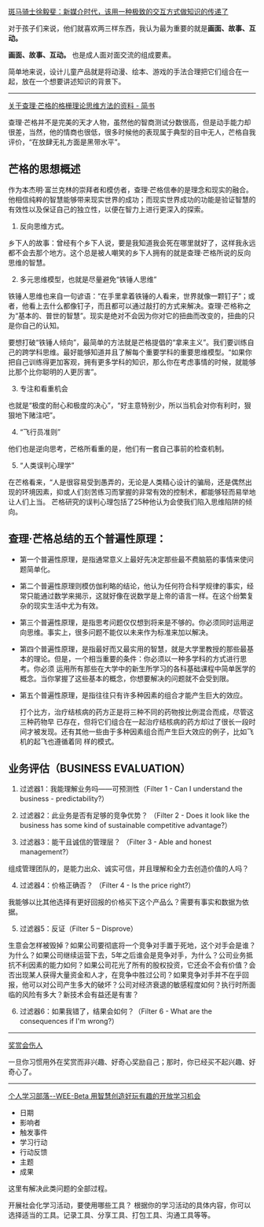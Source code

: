 [斑马骑士徐毅斐：新媒介时代，该用一种极致的交互方式做知识的传递了](https://36kr.com/p/218493.html)

对于孩子们来说，他们就喜欢两三样东西，我认为最为重要的就是**画面、故事、互动。**

**画面、故事、互动。** 也是成人面对面交流的组成要素。

简单地来说，设计儿童产品就是将动漫、绘本、游戏的手法合理把它们组合在一起，放在一个想要讲述知识的背景下。

---

[关于查理·芒格的格栅理论思维方法的资料 - 简书](http://www.jianshu.com/p/a8fb3ee986f1)

查理·芒格并不是完美的天才人物，虽然他的智商测试分数很高，但是动手能力却很差，当然，他的情商也很低，很多时候他的表现属于典型的目中无人，芒格自我评价，“在放肆无礼方面是黑带水平”。

## 芒格的思想概述

作为本杰明·富兰克林的崇拜者和模仿者，查理·芒格信奉的是理念和现实的融合。他相信纯粹的智慧能够带来现实世界的成功；而现实世界成功的功能是验证智慧的有效性以及保证自己的独立性，以便在智力上进行更深入的探索。

1. 反向思维方式。

乡下人的故事：曾经有个乡下人说，要是我知道我会死在哪里就好了，这样我永远都不会去那个地方。这个总是被人嘲笑的乡下人拥有的就是查理·芒格所说的反向思维的智慧。

2. 多元思维模型，也就是尽量避免“铁锤人思维”

铁锤人思维也来自一句谚语：“在手里拿着铁锤的人看来，世界就像一颗钉子”；或者，他看上去什么都像钉子，而且都可以通过敲打的方式来解决。查理·芒格称之为“基本的、普世的智慧”。现实是绝对不会因为你对它的扭曲而改变的，扭曲的只是你自己的认知。

要想打破“铁锤人倾向”，最简单的方法就是芒格提倡的“拿来主义”。我们要训练自己的跨学科思维。最好能够知道并且了解每个重要学科的重要思维模型。“如果你把自己训练得更加客观，拥有更多学科的知识，那么你在考虑事情的时候，就能够比那个比你聪明的人更厉害”。

3. 专注和看重机会

也就是“极度的耐心和极度的决心”，“好主意特别少，所以当机会对你有利时，狠狠地下赌注吧”。

4. “飞行员准则”

他们也是逆向思考，芒格所看重的是，他们有一套自己事前的检查机制。

5. “人类误判心理学”

在芒格看来，“人是很容易受到愚弄的，无论是人类精心设计的骗局，还是偶然出现的环境因素，抑或人们刻苦练习而掌握的非常有效的控制术，都能够轻而易举地让人们上当。
芒格研究的误判心理包括了25种他认为会使我们陷入思维陷阱的倾向。

## 查理·芒格总结的五个普遍性原理：

- 第一个普遍性原理，是指通常意义上最好先决定那些最不费脑筋的事情来使问题简单化。

- 第二个普遍性原理则模仿伽利略的结论，他认为任何符合科学规律的事实，经常只能通过数学来揭示，这就好像在说数学是上帝的语言一样。在这个纷繁复杂的现实生活中尤为有效。

- 第三个普遍性原理，是指思考问题仅仅想到将来是不够的。你必须同时运用逆向思维。事实上，很多问题不能仅以未来作为标准来加以解决。

- 第四个普遍性原理，是指最好而又最实用的智慧，就是大学里教授的那些最基本的理论。但是，一个相当重要的条件：你必须以一种多学科的方式进行思考。你必须 运用所有那些在大学中的新生所学习的各科基础课程中简单医学的概念。当你掌握了这些基本的概念，你想要解决的问题就不会受到限。

- 第五个普遍性原理，是指往往只有许多种因素的组合才能产生巨大的效应。

	打个比方，治疗结核病的药方正是将三种不同的药物按比例混合而成，尽管这三种药物早 已存在，但将它们组合在一起治疗结核病的药方却过了很长一段时间才被发现。还有其他一些由于多种因素组合而产生巨大效应的例子，比如飞机的起飞也遵循着同 样的模式。

## 业务评估（BUSINESS EVALUATION）

1. 过滤器1：我能理解业务吗——可预测性（Filter 1 - Can I understand the business - predictability?）

2. 过滤器2：此业务是否有足够的竞争优势？ （Filter 2 - Does it look like the business has some kind of sustainable competitive advantage?）

3. 过滤器3：能干且诚信的管理层？ （Filter 3 - Able and honest management?）

组成管理团队的，是能力出众、诚实可信，并且理解和全力去创造价值的人吗？

4. 过滤器4：价格正确否？ （Filter 4 - Is the price right?）

我能够以比其他选择有更好回报的价格买下这个产品么？需要有事实和数据为依据。

5. 过滤器5：反证（Filter 5 – Disprove）

生意会怎样被毁掉？如果公司要彻底将一个竞争对手置于死地，这个对手会是谁？为什么？如果公司继续运营下去，5年之后谁会是竞争对手，为什么？公司业务抵抗不利因素的能力如何？如果公司花光了所有的股权投资，它还会不会有价值？会否出现某人获得大量资金和人才，在竞争中胜过公司？如果竞争对手并不在乎回报，他可以对公司产生多大的破坏？公司对经济衰退的敏感程度如何？执行时所面临的风险有多大？新技术会有益还是有害？

6. 过滤器6：如果我错了，结果会如何？（Filter 6 - What are the consequences if I'm wrong?）

---

[奖赏会伤人](http://mp.weixin.qq.com/s?__biz=MzA4ODM4ODQ3MQ==&mid=2651928741&idx=1&sn=ab1dd1da5623b187b4fda3d9b5d5fb7f#rd)

一旦你习惯用外在奖赏而非兴趣、好奇心奖励自己；那时，你已经买不起兴趣、好奇心了。

---

[个人学习部落--WEE-Beta 用智慧创造好玩有趣的开放学习机会](http://joinwee.com/lesson/44/)

- 日期
- 影响者
- 触发事件
- 学习行动
- 行动反馈
- 主题
- 成果

这里有解决此类问题的全部过程。

开展社会化学习活动，要使用哪些工具？
根据你的学习活动的具体内容，你可以选择适当的工具。记录工具、分享工具、打包工具、沟通工具等等。























